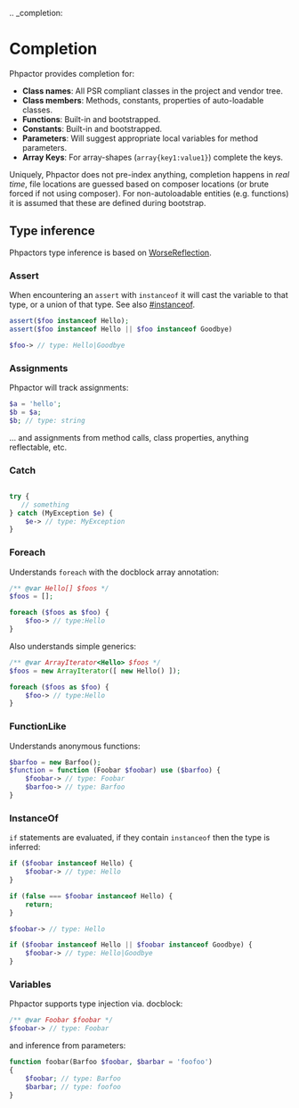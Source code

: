 .. _completion:

Completion
==========

Phpactor provides completion for:

- **Class names**: All PSR compliant classes in the project and vendor tree.
- **Class members**: Methods, constants, properties of auto-loadable classes.
- **Functions**: Built-in and bootstrapped.
- **Constants**: Built-in and bootstrapped.
- **Parameters**: Will suggest appropriate local variables for method parameters.
- **Array Keys**: For array-shapes (`array{key1:value1}`) complete the keys.

Uniquely, Phpactor does not pre-index anything, completion happens in _real
time_, file locations are guessed based on composer locations (or brute forced
if not using composer). For non-autoloadable entities (e.g. functions) it is
assumed that these are defined during bootstrap.

Type inference
--------------

Phpactors type inference is based on
[WorseReflection](https://github.com/phpactor/worse-reflection).

### Assert

When encountering an `assert` with `instanceof` it will cast the variable
to that type, or a union of that type. See also [#instanceof](#instanceof).

```php
assert($foo instanceof Hello);
assert($foo instanceof Hello || $foo instanceof Goodbye)

$foo-> // type: Hello|Goodbye
```

### Assignments

Phpactor will track assignments:

```php
$a = 'hello';
$b = $a;
$b; // type: string
```

... and assignments from method calls, class properties, anything reflectable, etc.

### Catch

```php

try {
   // something
} catch (MyException $e) {
    $e-> // type: MyException
}
```

### Foreach

Understands `foreach` with the docblock array annotation:

```php
/** @var Hello[] $foos */
$foos = [];

foreach ($foos as $foo) {
    $foo-> // type:Hello
}
```

Also understands simple generics:

```php
/** @var ArrayIterator<Hello> $foos */
$foos = new ArrayIterator([ new Hello() ]);

foreach ($foos as $foo) {
    $foo-> // type:Hello
}
```

### FunctionLike

Understands anonymous functions:

```php
$barfoo = new Barfoo();
$function = function (Foobar $foobar) use ($barfoo) {
    $foobar-> // type: Foobar
    $barfoo-> // type: Barfoo
}
```

### InstanceOf

`if` statements are evaluated, if they contain `instanceof` then the type is
inferred:

```php
if ($foobar instanceof Hello) {
    $foobar-> // type: Hello
}
```

```php
if (false === $foobar instanceof Hello) {
    return;
}

$foobar-> // type: Hello
```

```php
if ($foobar instanceof Hello || $foobar instanceof Goodbye) {
    $foobar-> // type: Hello|Goodbye
}
```

### Variables

Phpactor supports type injection via. docblock:

```php
/** @var Foobar $foobar */
$foobar-> // type: Foobar
```

and inference from parameters:

```php
function foobar(Barfoo $foobar, $barbar = 'foofoo')
{
    $foobar; // type: Barfoo
    $barbar; // type: foofoo
}
```

